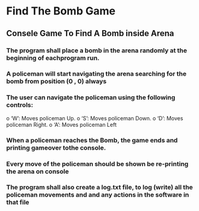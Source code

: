 # Find The Bomb Game

## Consele Game To Find A Bomb inside Arena
### The program shall place a bomb in the arena randomly at the beginning of eachprogram run.
### A policeman will start navigating the arena searching for the bomb from position (0 , 0) always
### The user can navigate the policeman using the following controls:
o ‘W’: Moves policeman Up.
o ‘S’: Moves policeman Down.
o ‘D’: Moves policeman Right.
o ‘A’: Moves policeman Left
### When a policeman reaches the Bomb, the game ends and printing gameover tothe console.
### Every move of the policeman should be shown be re-printing the arena on console
### The program shall also create a log.txt file, to log (write) all the policeman movements and and any actions in the software in that file
